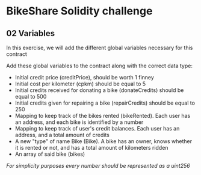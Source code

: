 # BikeShare Solidity challenge

## 02 Variables

In this exercise, we will add the different global variables necessary for this contract

Add these global variables to the contract along with the correct data type:

- Initial credit price (creditPrice), should be worth 1 finney
- Initial cost per kilometer (cpkm) should be equal to 5
- Initial credits received for donating a bike (donateCredits) should be equal to 500
- Initial credits given for repairing a bike (repairCredits) should be equal to 250
- Mapping to keep track of the bikes rented (bikeRented). Each user has an address, and each bike is identified by a number
- Mapping to keep track of user's credit balances. Each user has an address, and a total amount of credits
- A new "type" of name Bike (Bike). A bike has an owner, knows whether it is rented or not, and has a total amount of kilometers ridden
- An array of said bike (bikes)


*For simplicity purposes every number should be represented as a uint256*